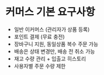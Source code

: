 # 커머스 기본 요구사항
- 일반 이커머스 (관리자가 상품 등록)
- 포인트 결제 (무료 충전)
- 장바구니 지원, 동일상품 복수 주문 가능
- 배송은 상태 변경만, 배송 전 취소 가능
- 재고 수량 관리 + 입출고 히스토리
- 사용자별 주문 수량 제한